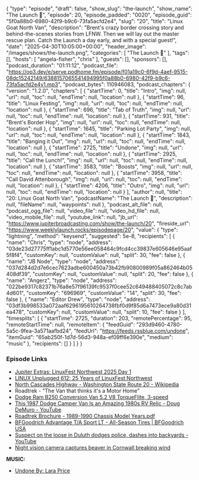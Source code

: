 {
  "type": "episode",
  "draft": false,
  "show_slug": "the-launch",
  "show_name": "The Launch 🚀",
  "episode": 20,
  "episode_padded": "0020",
  "episode_guid": "5f0a88b0-6980-42f9-b9c6-73fa5acfd2e4",
  "slug": "20",
  "title": "Linux Goat North Van",
  "description": "Brent's crazy border crossing story and behind-the-scenes stories from LFNW. Then we will lay out the master rescue plan. Catch the Launch a day early, and with a special guest!",
  "date": "2025-04-30T10:05:00+00:00",
  "header_image": "/images/shows/the-launch.png",
  "categories": [
    "The Launch 🚀"
  ],
  "tags": [],
  "hosts": [
    "angela-fisher",
    "chris"
  ],
  "guests": [],
  "sponsors": [],
  "podcast_duration": "01:11:12",
  "podcast_file": "https://op3.dev/e/serve.podhome.fm/episode/f01a19c0-6f9d-4aef-9515-08dc15242149/6388157065541494995f0a88b0-6980-42f9-b9c6-73fa5acfd2e4v1.mp3",
  "podcast_bytes": 110946083,
  "podcast_chapters": {
    "version": "1.2.0",
    "chapters": [
      {
        "startTime": 0,
        "title": "Intro",
        "img": null,
        "url": null,
        "toc": null,
        "endTime": null,
        "location": null
      },
      {
        "startTime": 96,
        "title": "Linux Festing",
        "img": null,
        "url": null,
        "toc": null,
        "endTime": null,
        "location": null
      },
      {
        "startTime": 696,
        "title": "Tab of Truth",
        "img": null,
        "url": null,
        "toc": null,
        "endTime": null,
        "location": null
      },
      {
        "startTime": 931,
        "title": "Brent's Border Hop",
        "img": null,
        "url": null,
        "toc": null,
        "endTime": null,
        "location": null
      },
      {
        "startTime": 1645,
        "title": "Parking Lot Party",
        "img": null,
        "url": null,
        "toc": null,
        "endTime": null,
        "location": null
      },
      {
        "startTime": 1843,
        "title": "Banging it Out",
        "img": null,
        "url": null,
        "toc": null,
        "endTime": null,
        "location": null
      },
      {
        "startTime": 2725,
        "title": "Undone",
        "img": null,
        "url": null,
        "toc": null,
        "endTime": null,
        "location": null
      },
      {
        "startTime": 2925,
        "title": "Call the Lunch!",
        "img": null,
        "url": null,
        "toc": null,
        "endTime": null,
        "location": null
      },
      {
        "startTime": 3583,
        "title": "Boosts",
        "img": null,
        "url": null,
        "toc": null,
        "endTime": null,
        "location": null
      },
      {
        "startTime": 3958,
        "title": "Call David Attenborough",
        "img": null,
        "url": null,
        "toc": null,
        "endTime": null,
        "location": null
      },
      {
        "startTime": 4206,
        "title": "Outro",
        "img": null,
        "url": null,
        "toc": null,
        "endTime": null,
        "location": null
      }
    ],
    "author": null,
    "title": "20: Linux Goat North Van",
    "podcastName": "The Launch 🚀",
    "description": null,
    "fileName": null,
    "waypoints": null
  },
  "podcast_alt_file": null,
  "podcast_ogg_file": null,
  "video_file": null,
  "video_hd_file": null,
  "video_mobile_file": null,
  "youtube_link": null,
  "jb_url": "https://www.jupiterbroadcasting.com/show/the-launch/20",
  "fireside_url": "https://www.weeklylaunch.rocks/episodepage/20",
  "value": {
    "type": "lightning",
    "method": "keysend",
    "suggested": 5e-8,
    "recipients": [
      {
        "name": "Chris",
        "type": "node",
        "address": "03de23d27775ff1abc1d5770e56ee058464c9fcd4cc39837e605646e95aaf5f8f4",
        "customKey": null,
        "customValue": null,
        "split": 30,
        "fee": false
      },
      {
        "name": "JB Node",
        "type": "node",
        "address": "037d284d2d7e6cec7623adbe600450a73b42fb90800989f05a862464b05408df39",
        "customKey": null,
        "customValue": null,
        "split": 20,
        "fee": false
      },
      {
        "name": "Angerz",
        "type": "node",
        "address": "022be9317c82371b76a8e57f96139fc9537f0cee52c649488405072c8c7ab4d601",
        "customKey": "696969",
        "customValue": "14",
        "split": 30,
        "fee": false
      },
      {
        "name": "Editor Drew",
        "type": "node",
        "address": "03df3b998533a072aaf6296195610264738fbf0d9f85d6a7473ece9a80d31ea478",
        "customKey": null,
        "customValue": null,
        "split": 10,
        "fee": false
      }
    ],
    "timesplits": [
      {
        "startTime": 2725,
        "duration": 203,
        "remotePercentage": 95,
        "remoteStartTime": null,
        "remoteItem": {
          "feedGuid": "293d9460-4780-5a5c-9fea-3a571aafbd24",
          "feedUrl": "https://feeds.rssblue.com/undone",
          "itemGuid": "65ab250f-1d7d-56d3-948a-ef09ff6e390e",
          "medium": "music"
        },
        "recipients": []
      }
    ]
  }
}


### Episode Links

* [Jupiter Extras: LinuxFest Northwest 2025 Day 1](https://extras.show/93)
* [LINUX Unplugged 612: 25 Years of LinuxFest Northwest](https://linuxunplugged.com/612)
* [North Cascades Highway - Washington State Route 20 - Wikipedia](https://en.wikipedia.org/wiki/Washington_State_Route_20)
* Roadtrek - "The Van that thinks it's a Motor Home"
* [Dodge Ram B250 Conversion Van 5.2 V8 TorqueFlite, 3-speed](https://www.car.info/en-se/dodge/ram-van/ram-2500-conversion-van-52-v8-23676256#specs)
* [This 1987 Dodge Camper Van Is an Amazing 1980s RV Relic - Doug DeMuro - YouTube](https://www.youtube.com/watch?v=Hc5Jd7OsXX8)
* [Roadtrek Brochure - 1989-1990 Chassis Model Years.pdf](https://www.roadtrek.com/wp-content/uploads/2014/08/Roadtrek_Brochure-1989-1990_chassis_model_years.pdf)
* [BFGoodrich Advantage T/A Sport LT - All-Season Tires | BFGoodrich USA](https://www.bfgoodrichtires.com/auto/tires/advantage-t-a-sport-lt)
* [Suspect on the loose in Duluth dodges police, dashes into backyards - YouTube](https://www.youtube.com/watch?v=vbxdlHn-JDw)
* [Night vision camera captures beaver in Cornwall breaking wind](https://www.bbc.com/news/videos/cddeg1pp894o)

**MUSIC:**

* [Undone By: Lara Price](https://podcastindex.org/podcast/7164953)
